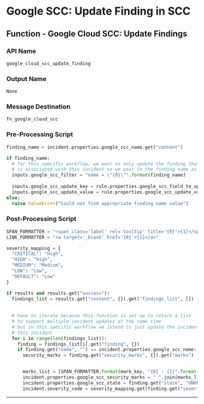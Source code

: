 <!--
    DO NOT MANUALLY EDIT THIS FILE
    THIS FILE IS AUTOMATICALLY GENERATED WITH resilient-sdk codegen
-->

# Google SCC: Update Finding in SCC

## Function - Google Cloud SCC: Update Findings

### API Name
`google_cloud_scc_update_finding`

### Output Name
`None`

### Message Destination
`fn_google_cloud_scc`

### Pre-Processing Script
```python
finding_name = incident.properties.google_scc_name.get("content")

if finding_name:
  # for this specific workflow, we want to only update the finding that
  # is associated with this incident so we pass in the finding name as the filter
  inputs.google_scc_filter = "name = \"{0}\"".format(finding_name)
  
  inputs.google_scc_update_key = rule.properties.google_scc_field_to_update
  inputs.google_scc_update_value = rule.properties.google_scc_update_value
else:
  raise ValueError("Could not find appropriate finding name value")
```

### Post-Processing Script
```python
SPAN_FORMATTER = "<span class='label' rel='tooltip' title='{0}'>{1}</span>"
LINK_FORMATTER = "<a target='_blank' href='{0}'>{1}</a>"

severity_mapping = {
  "CRITICAL": "High", 
  "HIGH": "High", 
  "MEDIUM": "Medium", 
  "LOW": "Low", 
  "DEFAULT": "Low"
}

if results and results.get("success"):
  findings_list = results.get("content", {}).get("findings_list", [])
  
  
  # have to iterate because this function is set up to return a list
  # to support multiple incident updates at the same time
  # but in this specific workflow we intend to just update the incident associated with
  # this incident
  for i in range(len(findings_list)):
    finding = findings_list[i].get("finding", {})
    if finding.get("name", "") == incident.properties.google_scc_name:
      security_marks = finding.get("security_marks", {}).get("marks")


      marks_list = [SPAN_FORMATTER.format(mark_key, "{0} : {1}".format(mark_key, security_marks.get(mark_key))) for mark_key in security_marks]
      incident.properties.google_scc_security_marks = " ".join(marks_list)
      incident.properties.google_scc_state = finding.get("state", "UNKNOWN")
      incident.severity_code = severity_mapping.get(finding.get("severity"), "LOW")
```

---

